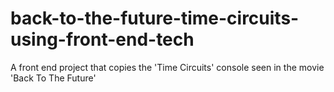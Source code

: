 # back-to-the-future-time-circuits-using-front-end-tech
A front end project that copies the 'Time Circuits' console seen in the movie 'Back To The Future'
